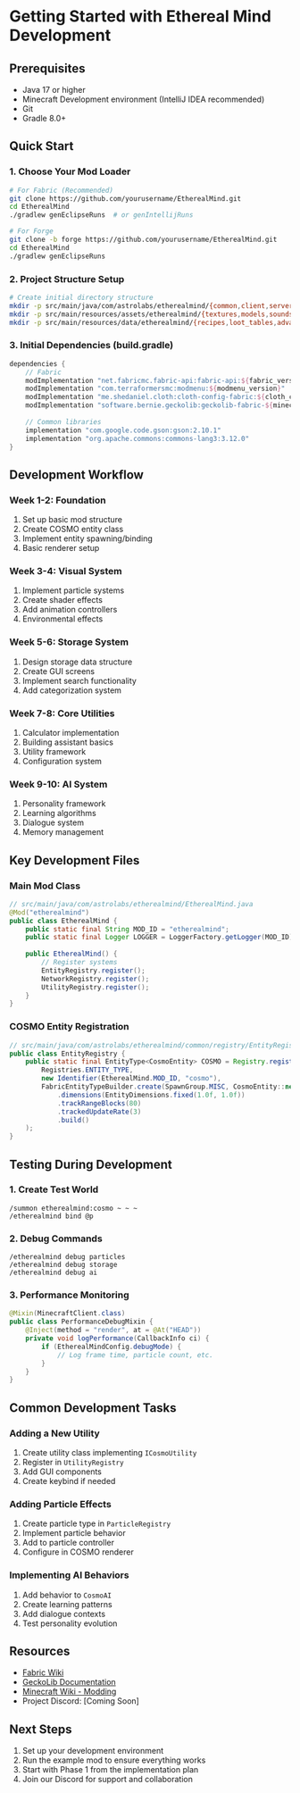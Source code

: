 # Getting Started with Ethereal Mind Development

## Prerequisites
- Java 17 or higher
- Minecraft Development environment (IntelliJ IDEA recommended)
- Git
- Gradle 8.0+

## Quick Start

### 1. Choose Your Mod Loader
```bash
# For Fabric (Recommended)
git clone https://github.com/yourusername/EtherealMind.git
cd EtherealMind
./gradlew genEclipseRuns  # or genIntellijRuns

# For Forge
git clone -b forge https://github.com/yourusername/EtherealMind.git
cd EtherealMind
./gradlew genEclipseRuns
```

### 2. Project Structure Setup
```bash
# Create initial directory structure
mkdir -p src/main/java/com/astrolabs/etherealmind/{common,client,server}
mkdir -p src/main/resources/assets/etherealmind/{textures,models,sounds}
mkdir -p src/main/resources/data/etherealmind/{recipes,loot_tables,advancements}
```

### 3. Initial Dependencies (build.gradle)
```gradle
dependencies {
    // Fabric
    modImplementation "net.fabricmc.fabric-api:fabric-api:${fabric_version}"
    modImplementation "com.terraformersmc:modmenu:${modmenu_version}"
    modImplementation "me.shedaniel.cloth:cloth-config-fabric:${cloth_config_version}"
    modImplementation "software.bernie.geckolib:geckolib-fabric-${minecraft_version}:${geckolib_version}"
    
    // Common libraries
    implementation "com.google.code.gson:gson:2.10.1"
    implementation "org.apache.commons:commons-lang3:3.12.0"
}
```

## Development Workflow

### Week 1-2: Foundation
1. Set up basic mod structure
2. Create COSMO entity class
3. Implement entity spawning/binding
4. Basic renderer setup

### Week 3-4: Visual System
1. Implement particle systems
2. Create shader effects
3. Add animation controllers
4. Environmental effects

### Week 5-6: Storage System
1. Design storage data structure
2. Create GUI screens
3. Implement search functionality
4. Add categorization system

### Week 7-8: Core Utilities
1. Calculator implementation
2. Building assistant basics
3. Utility framework
4. Configuration system

### Week 9-10: AI System
1. Personality framework
2. Learning algorithms
3. Dialogue system
4. Memory management

## Key Development Files

### Main Mod Class
```java
// src/main/java/com/astrolabs/etherealmind/EtherealMind.java
@Mod("etherealmind")
public class EtherealMind {
    public static final String MOD_ID = "etherealmind";
    public static final Logger LOGGER = LoggerFactory.getLogger(MOD_ID);
    
    public EtherealMind() {
        // Register systems
        EntityRegistry.register();
        NetworkRegistry.register();
        UtilityRegistry.register();
    }
}
```

### COSMO Entity Registration
```java
// src/main/java/com/astrolabs/etherealmind/common/registry/EntityRegistry.java
public class EntityRegistry {
    public static final EntityType<CosmoEntity> COSMO = Registry.register(
        Registries.ENTITY_TYPE,
        new Identifier(EtherealMind.MOD_ID, "cosmo"),
        FabricEntityTypeBuilder.create(SpawnGroup.MISC, CosmoEntity::new)
            .dimensions(EntityDimensions.fixed(1.0f, 1.0f))
            .trackRangeBlocks(80)
            .trackedUpdateRate(3)
            .build()
    );
}
```

## Testing During Development

### 1. Create Test World
```
/summon etherealmind:cosmo ~ ~ ~
/etherealmind bind @p
```

### 2. Debug Commands
```
/etherealmind debug particles
/etherealmind debug storage
/etherealmind debug ai
```

### 3. Performance Monitoring
```java
@Mixin(MinecraftClient.class)
public class PerformanceDebugMixin {
    @Inject(method = "render", at = @At("HEAD"))
    private void logPerformance(CallbackInfo ci) {
        if (EtherealMindConfig.debugMode) {
            // Log frame time, particle count, etc.
        }
    }
}
```

## Common Development Tasks

### Adding a New Utility
1. Create utility class implementing `ICosmoUtility`
2. Register in `UtilityRegistry`
3. Add GUI components
4. Create keybind if needed

### Adding Particle Effects
1. Create particle type in `ParticleRegistry`
2. Implement particle behavior
3. Add to particle controller
4. Configure in COSMO renderer

### Implementing AI Behaviors
1. Add behavior to `CosmoAI`
2. Create learning patterns
3. Add dialogue contexts
4. Test personality evolution

## Resources
- [Fabric Wiki](https://fabricmc.net/wiki/)
- [GeckoLib Documentation](https://github.com/bernie-g/geckolib/wiki)
- [Minecraft Wiki - Modding](https://minecraft.wiki/w/Mods)
- Project Discord: [Coming Soon]

## Next Steps
1. Set up your development environment
2. Run the example mod to ensure everything works
3. Start with Phase 1 from the implementation plan
4. Join our Discord for support and collaboration